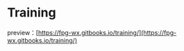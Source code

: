 # Training

preview：[https://fpg-wx.gitbooks.io/training/](https://fpg-wx.gitbooks.io/training/)




